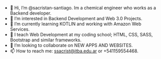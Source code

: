 - 👋 Hi, I’m @sacristan-santiago. Im a chemical engineer who works as a Backend developer.
- 👀 I’m interested in Backend Development and Web 3.0 Projects. 
- 🌱 I’m currently learning KOTLIN and working with Amazon Web Services.
- 🐾 I teach Web Development at my coding school; HTML, CSS, SASS, Bootstrap and similar frameworks.
- 💞️ I’m looking to collaborate on NEW APPS AND WEBSITES.
- 📫 How to reach me: ssacrist@itba.edu.ar or +541159554468.

